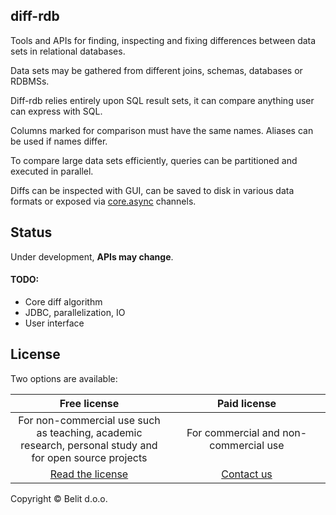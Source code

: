 ## diff-rdb

Tools and APIs for finding, inspecting and fixing differences between data sets in relational databases.

Data sets may be gathered from different joins, schemas, databases or RDBMSs.

Diff-rdb relies entirely upon SQL result sets, it can compare anything user can express with SQL.

Columns marked for comparison must have the same names. Aliases can be used if names differ.

To compare large data sets efficiently, queries can be partitioned and executed in parallel.

Diffs can be inspected with GUI, can be saved to disk in various data formats or exposed via [core.async](https://github.com/clojure/core.async) channels.

## Status

Under development, **APIs may change**.

#### TODO:
- Core diff algorithm
- JDBC, parallelization, IO
- User interface

## License
Two options are available:
<table>
  <thead align="center">
    <tr>
      <th width="50%">Free license</th>
      <th width="50%">Paid license</th>
    </tr>
  </thead>
  <tbody align="center">
    <tr>
      <td>For non-commercial use such as teaching, academic research, personal study and for open source projects</td>
      <td>For commercial and non-commercial use</td>
    </tr>
    <tr>
      <td><a href="https://github.com/belit-rs/diff-rdb/blob/master/LICENSE">Read the license</a></td>
      <td><a href="http://belit.co.rs/en/kontakt/">Contact us</a></td>
    </tr>
  </tbody>
</table>

Copyright © Belit d.o.o.